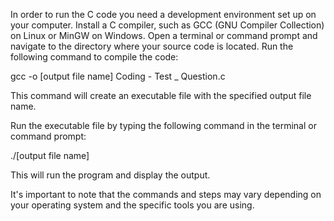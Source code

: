 In order to run the C code you need a development environment set up on your computer.
Install a C compiler, such as GCC (GNU Compiler Collection) on Linux or MinGW on Windows.
Open a terminal or command prompt and navigate to the directory where your source code is located.
Run the following command to compile the code:

gcc -o [output file name] Coding - Test _ Question.c

This command will create an executable file with the specified output file name.

Run the executable file by typing the following command in the terminal or command prompt:

./[output file name]

This will run the program and display the output.

It's important to note that the commands and steps may vary depending on your operating system and the specific tools you are using.
